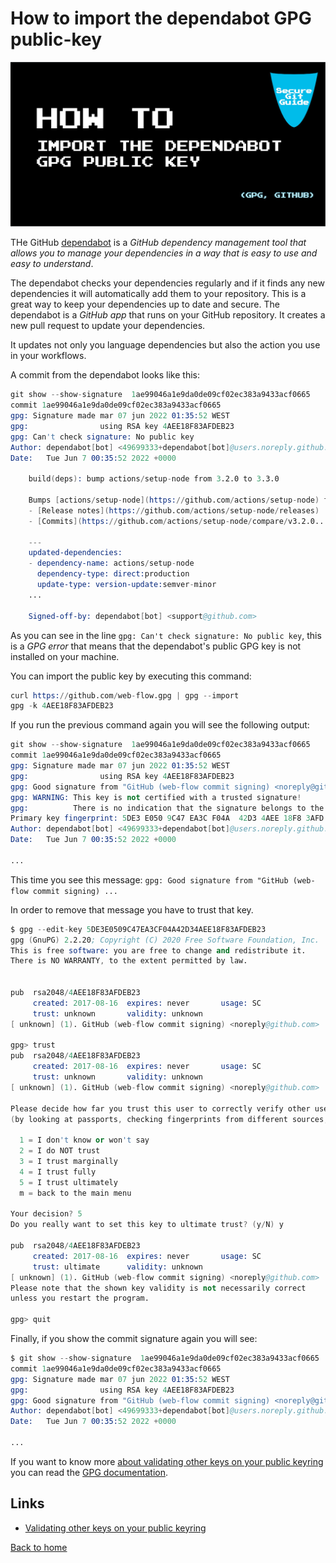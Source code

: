 # How to import the dependabot GPG public-key

![HEADER IMAGE](./media/HEADER/GitHub-Repo-SecureGitGuide-ART-012.jpg)

THe GitHub [dependabot](https://github.com/dependabot) is a _GitHub dependency management tool that allows you to manage your dependencies in a way that is easy to use and easy to understand_.

The dependabot checks your dependencies regularly and if it finds any new dependencies it will automatically add them to your repository. This is a great way to keep your dependencies up to date and secure. The dependabot is a _GitHub app_ that runs on your GitHub repository. It creates a new pull request to update your dependencies.

It updates not only you language dependencies but also the action you use in your workflows.

A commit from the dependabot looks like this:

```s
git show --show-signature  1ae99046a1e9da0de09cf02ec383a9433acf0665
commit 1ae99046a1e9da0de09cf02ec383a9433acf0665
gpg: Signature made mar 07 jun 2022 01:35:52 WEST
gpg:                using RSA key 4AEE18F83AFDEB23
gpg: Can't check signature: No public key
Author: dependabot[bot] <49699333+dependabot[bot]@users.noreply.github.com>
Date:   Tue Jun 7 00:35:52 2022 +0000

    build(deps): bump actions/setup-node from 3.2.0 to 3.3.0
    
    Bumps [actions/setup-node](https://github.com/actions/setup-node) from 3.2.0 to 3.3.0.
    - [Release notes](https://github.com/actions/setup-node/releases)
    - [Commits](https://github.com/actions/setup-node/compare/v3.2.0...v3.3.0)
    
    ---
    updated-dependencies:
    - dependency-name: actions/setup-node
      dependency-type: direct:production
      update-type: version-update:semver-minor
    ...
    
    Signed-off-by: dependabot[bot] <support@github.com>
```

As you can see in the line `gpg: Can't check signature: No public key`, this is a _GPG error_ that means that the dependabot's public GPG key is not installed on your machine.

You can import the public key by executing this command:

```s
curl https://github.com/web-flow.gpg | gpg --import
gpg -k 4AEE18F83AFDEB23
```

If you run the previous command again you will see the following output:

```s
git show --show-signature  1ae99046a1e9da0de09cf02ec383a9433acf0665
commit 1ae99046a1e9da0de09cf02ec383a9433acf0665
gpg: Signature made mar 07 jun 2022 01:35:52 WEST
gpg:                using RSA key 4AEE18F83AFDEB23
gpg: Good signature from "GitHub (web-flow commit signing) <noreply@github.com>" [unknown]
gpg: WARNING: This key is not certified with a trusted signature!
gpg:          There is no indication that the signature belongs to the owner.
Primary key fingerprint: 5DE3 E050 9C47 EA3C F04A  42D3 4AEE 18F8 3AFD EB23
Author: dependabot[bot] <49699333+dependabot[bot]@users.noreply.github.com>
Date:   Tue Jun 7 00:35:52 2022 +0000

...
```

This time you see this message: `gpg: Good signature from "GitHub (web-flow commit signing) ...`

In order to remove that message you have to trust that key.

```s
$ gpg --edit-key 5DE3E0509C47EA3CF04A42D34AEE18F83AFDEB23
gpg (GnuPG) 2.2.20; Copyright (C) 2020 Free Software Foundation, Inc.
This is free software: you are free to change and redistribute it.
There is NO WARRANTY, to the extent permitted by law.


pub  rsa2048/4AEE18F83AFDEB23
     created: 2017-08-16  expires: never       usage: SC  
     trust: unknown       validity: unknown
[ unknown] (1). GitHub (web-flow commit signing) <noreply@github.com>

gpg> trust
pub  rsa2048/4AEE18F83AFDEB23
     created: 2017-08-16  expires: never       usage: SC  
     trust: unknown       validity: unknown
[ unknown] (1). GitHub (web-flow commit signing) <noreply@github.com>

Please decide how far you trust this user to correctly verify other users' keys
(by looking at passports, checking fingerprints from different sources, etc.)

  1 = I don't know or won't say
  2 = I do NOT trust
  3 = I trust marginally
  4 = I trust fully
  5 = I trust ultimately
  m = back to the main menu

Your decision? 5
Do you really want to set this key to ultimate trust? (y/N) y

pub  rsa2048/4AEE18F83AFDEB23
     created: 2017-08-16  expires: never       usage: SC  
     trust: ultimate      validity: unknown
[ unknown] (1). GitHub (web-flow commit signing) <noreply@github.com>
Please note that the shown key validity is not necessarily correct
unless you restart the program.

gpg> quit
```

Finally, if you show the commit signature again you will see:

```s
$ git show --show-signature  1ae99046a1e9da0de09cf02ec383a9433acf0665
commit 1ae99046a1e9da0de09cf02ec383a9433acf0665
gpg: Signature made mar 07 jun 2022 01:35:52 WEST
gpg:                using RSA key 4AEE18F83AFDEB23
gpg: Good signature from "GitHub (web-flow commit signing) <noreply@github.com>" [ultimate]
Author: dependabot[bot] <49699333+dependabot[bot]@users.noreply.github.com>
Date:   Tue Jun 7 00:35:52 2022 +0000

...
```

If you want to know more [about validating other keys on your public keyring](https://www.gnupg.org/gph/en/manual/x334.html) you can read the [GPG documentation](https://www.gnupg.org/gph/en/manual/x334.html).

## Links

- [Validating other keys on your public keyring](https://www.gnupg.org/gph/en/manual/x334.html)

[Back to home](./index.md)

